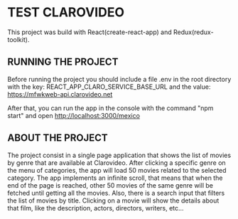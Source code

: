 # TEST CLAROVIDEO

This project was build with React(create-react-app) and Redux(redux-toolkit).

## RUNNING THE PROJECT
Before running the project you should include a file .env in the root directory with the key: REACT_APP_CLARO_SERVICE_BASE_URL and the value: https://mfwkweb-api.clarovideo.net

After that, you can run the app in the console with the command "npm start" and open [http://localhost:3000/mexico](http://localhost:3000/mexico)

## ABOUT THE PROJECT
The project consist in a single page application that shows the list of movies by genre that are available at Clarovideo. After clicking a specific genre on the menu of categories, the app will load 50 movies related to the selected category. The app implements an infinite scroll, that means that when the end of the page is reached, other 50 movies of the same genre will be fetched until getting all the movies. Also, there is a search input that filters the list of movies by title. 
Clicking on a movie will show the details about that film, like the description, actors, directors, writers, etc...
